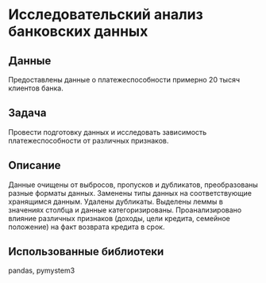 # Исследовательский анализ банковских данных
## Данные
Предоставлены данные о платежеспособности примерно 20 тысяч клиентов банка. 
## Задача
Провести подготовку данных и исследовать зависимость платежеспособности от различных признаков.
## Описание
Данные очищены от выбросов, пропусков и дубликатов, преобразованы разные форматы данных. Заменены типы данных на соответствующие хранящимся данным. Удалены дубликаты. Выделены леммы в значениях столбца и данные категоризированы. Проанализировано влияние различных признаков (доходы, цели кредита, семейное положение) на факт возврата кредита в срок. 
## Использованные библиотеки
pandas, pymystem3
